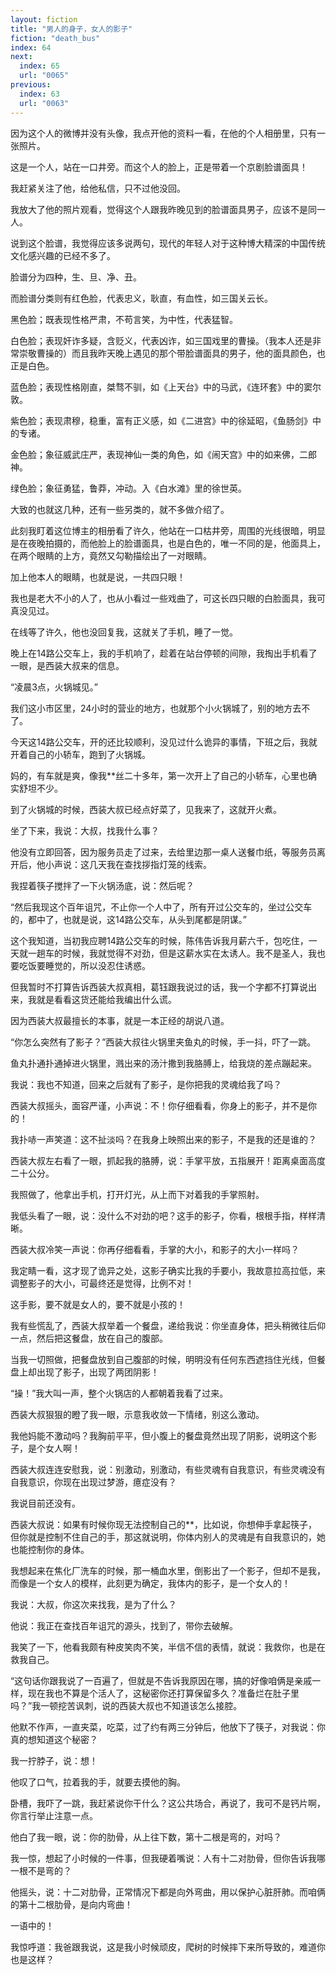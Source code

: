 ```yaml
---
layout: fiction
title: "男人的身子，女人的影子"
fiction: "death_bus"
index: 64
next:
  index: 65
  url: "0065"
previous:
  index: 63
  url: "0063"
---
```

因为这个人的微博并没有头像，我点开他的资料一看，在他的个人相册里，只有一张照片。

这是一个人，站在一口井旁。而这个人的脸上，正是带着一个京剧脸谱面具！

我赶紧关注了他，给他私信，只不过他没回。

我放大了他的照片观看，觉得这个人跟我昨晚见到的脸谱面具男子，应该不是同一人。

说到这个脸谱，我觉得应该多说两句，现代的年轻人对于这种博大精深的中国传统文化感兴趣的已经不多了。

脸谱分为四种，生、旦、净、丑。

而脸谱分类则有红色脸，代表忠义，耿直，有血性，如三国关云长。

黑色脸；既表现性格严肃，不苟言笑，为中性，代表猛智。

白色脸；表现奸诈多疑，含贬义，代表凶诈，如三国戏里的曹操。（我本人还是非常崇敬曹操的）而且我昨天晚上遇见的那个带脸谱面具的男子，他的面具颜色，也正是白色。

蓝色脸；表现性格刚直，桀骛不驯，如《上天台》中的马武，《连环套》中的窦尔敦。

紫色脸；表现肃穆，稳重，富有正义感，如《二进宫》中的徐延昭，《鱼肠剑》中的专诸。

金色脸；象征威武庄严，表现神仙一类的角色，如《闹天宫》中的如来佛，二郎神。

绿色脸；象征勇猛，鲁莽，冲动。入《白水滩》里的徐世英。

大致的也就这几种，还有一些另类的，就不多做介绍了。

此刻我盯着这位博主的相册看了许久，他站在一口枯井旁，周围的光线很暗，明显是在夜晚拍摄的，而他脸上的脸谱面具，也是白色的，唯一不同的是，他面具上，在两个眼睛的上方，竟然又勾勒描绘出了一对眼睛。

加上他本人的眼睛，也就是说，一共四只眼！

我也是老大不小的人了，也从小看过一些戏曲了，可这长四只眼的白脸面具，我可真没见过。

在线等了许久，他也没回复我，这就关了手机，睡了一觉。

晚上在14路公交车上，我的手机响了，趁着在站台停顿的间隙，我掏出手机看了一眼，是西装大叔来的信息。

“凌晨3点，火锅城见。”

我们这小市区里，24小时的营业的地方，也就那个小火锅城了，别的地方去不了。

今天这14路公交车，开的还比较顺利，没见过什么诡异的事情，下班之后，我就开着自己的小轿车，跑到了火锅城。

妈的，有车就是爽，像我**丝二十多年，第一次开上了自己的小轿车，心里也确实舒坦不少。

到了火锅城的时候，西装大叔已经点好菜了，见我来了，这就开火煮。

坐了下来，我说：大叔，找我什么事？

他没有立即回答，因为服务员走了过来，去给里边那一桌人送餐巾纸，等服务员离开后，他小声说：这几天我在查找拶指灯笼的线索。

我捏着筷子搅拌了一下火锅汤底，说：然后呢？

“然后我现这个百年诅咒，不止你一个人中了，所有开过公交车的，坐过公交车的，都中了，也就是说，这14路公交车，从头到尾都是阴谋。”

这个我知道，当初我应聘14路公交车的时候，陈伟告诉我月薪六千，包吃住，一天就一趟车的时候，我就觉得不对劲，但是这薪水实在太诱人。我不是圣人，我也要吃饭要睡觉的，所以没忍住诱惑。

但我暂时不打算告诉西装大叔真相，葛钰跟我说过的话，我一个字都不打算说出来，我就是看看这货还能给我编出什么谎。

因为西装大叔最擅长的本事，就是一本正经的胡说八道。

“你怎么突然有了影子？”西装大叔往火锅里夹鱼丸的时候，手一抖，吓了一跳。

鱼丸扑通扑通掉进火锅里，溅出来的汤汁撒到我胳膊上，给我烧的差点蹦起来。

我说：我也不知道，回来之后就有了影子，是你把我的灵魂给我了吗？

西装大叔摇头，面容严谨，小声说：不！你仔细看看，你身上的影子，并不是你的！

我扑哧一声笑道：这不扯淡吗？在我身上映照出来的影子，不是我的还是谁的？

西装大叔左右看了一眼，抓起我的胳膊，说：手掌平放，五指展开！距离桌面高度二十公分。

我照做了，他拿出手机，打开灯光，从上而下对着我的手掌照射。

我低头看了一眼，说：没什么不对劲的吧？这手的影子，你看，根根手指，样样清晰。

西装大叔冷笑一声说：你再仔细看看，手掌的大小，和影子的大小一样吗？

我定睛一看，这才现了诡异之处，这影子确实比我的手要小，我故意拉高拉低，来调整影子的大小，可最终还是觉得，比例不对！

这手影，要不就是女人的，要不就是小孩的！

我有些慌乱了，西装大叔举着一个餐盘，递给我说：你坐直身体，把头稍微往后仰一点，然后把这餐盘，放在自己的腹部。

当我一切照做，把餐盘放到自己腹部的时候，明明没有任何东西遮挡住光线，但餐盘上却出现了影子，出现了两团阴影！

“操！”我大叫一声，整个火锅店的人都朝着我看了过来。

西装大叔狠狠的瞪了我一眼，示意我收敛一下情绪，别这么激动。

我他妈能不激动吗？我胸前平平，但小腹上的餐盘竟然出现了阴影，说明这个影子，是个女人啊！

西装大叔连连安慰我，说：别激动，别激动，有些灵魂有自我意识，有些灵魂没有自我意识，你现在出现过梦游，癔症没有？

我说目前还没有。

西装大叔说：如果有时候你现无法控制自己的**，比如说，你想伸手拿起筷子，但你就是控制不住自己的手，那这就说明，你体内别人的灵魂是有自我意识的，她也能控制你的身体。

我想起来在焦化厂洗车的时候，那一桶血水里，倒影出了一个影子，但却不是我，而像是一个女人的模样，此刻更为确定，我体内的影子，是一个女人的！

我说：大叔，你这次来找我，是为了什么？

他说：我正在查找百年诅咒的源头，找到了，带你去破解。

我笑了一下，他看我颇有种皮笑肉不笑，半信不信的表情，就说：我救你，也是在救我自己。

“这句话你跟我说了一百遍了，但就是不告诉我原因在哪，搞的好像咱俩是亲戚一样，现在我也不算是个活人了，这秘密你还打算保留多久？准备烂在肚子里吗？”我一顿挖苦讽刺，说的西装大叔也不知道该怎么接腔。

他默不作声，一直夹菜，吃菜，过了约有两三分钟后，他放下了筷子，对我说：你真的想知道这个秘密？

我一拧脖子，说：想！

他叹了口气，拉着我的手，就要去摸他的胸。

卧槽，我吓了一跳，我赶紧说你干什么？这公共场合，再说了，我可不是钙片啊，你言行举止注意一点。

他白了我一眼，说：你的肋骨，从上往下数，第十二根是弯的，对吗？

我一惊，想起了小时候的一件事，但我硬着嘴说：人有十二对肋骨，但你告诉我哪一根不是弯的？

他摇头，说：十二对肋骨，正常情况下都是向外弯曲，用以保护心脏肝肺。而咱俩的第十二根肋骨，是向内弯曲！

一语中的！

我惊呼道：我爸跟我说，这是我小时候顽皮，爬树的时候摔下来所导致的，难道你也是这样？